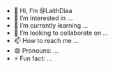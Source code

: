 - 👋 Hi, I’m @LaithDiaa
- 👀 I’m interested in ...
- 🌱 I’m currently learning ...
- 💞️ I’m looking to collaborate on ...
- 📫 How to reach me ...
- 😄 Pronouns: ...
- ⚡ Fun fact: ...

<!---
LaithDiaa/LaithDiaa is a ✨ special ✨ repository because its `README.md` (this file) appears on your GitHub profile.
You can click the Preview link to take a look at your changes.
--->
